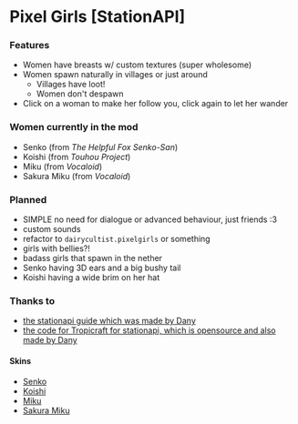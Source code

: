 # Pixel Girls [StationAPI]

### Features

- Women have breasts w/ custom textures (super wholesome)
- Women spawn naturally in villages or just around
  - Villages have loot!
  - Women don't despawn
- Click on a woman to make her follow you, click again to let her wander

### Women currently in the mod

- Senko (from _The Helpful Fox Senko-San_)
- Koishi (from _Touhou Project_)
- Miku (from _Vocaloid_)
- Sakura Miku (from _Vocaloid_)

### Planned

- SIMPLE no need for dialogue or advanced behaviour, just friends :3
- custom sounds
- refactor to `dairycultist.pixelgirls` or something
- girls with bellies?!
- badass girls that spawn in the nether
- Senko having 3D ears and a big bushy tail
- Koishi having a wide brim on her hat

### Thanks to
- [the stationapi guide which was made by Dany](https://stationapi.wiki/)
- [the code for Tropicraft for stationapi, which is opensource and also made by Dany](https://github.com/DanyGames2014/Tropicraft/tree/master/src/main/java/net/danygames2014/tropicraft/mixin/scalearmor)
#### Skins
- [Senko](https://www.minecraftskins.com/skin/20162484/senko/)
- [Koishi](https://www.planetminecraft.com/skin/koishi-komeiji-brambly-rose-garden/)
- [Miku](https://namemc.com/skin/717b6544a421153e)
- [Sakura Miku](https://namemc.com/skin/01a81d090e883142)